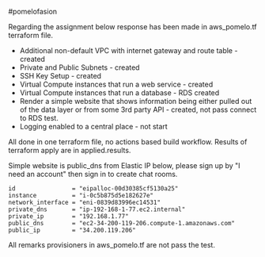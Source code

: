#pomelofasion

Regarding the assignment below response has been made in aws_pomelo.tf terraform file.

 * Additional non-default VPC with internet gateway and route table - created
 * Private and Public Subnets - created
 * SSH Key Setup - created
 * Virtual Compute instances that run a web service - created 
 * Virtual Compute instances that run a database - RDS created
 * Render a simple website that shows information being either pulled out of the data layer or from some 3rd party API - created, not pass connect to RDS test.    
 * Logging enabled to a central place - not start

All done in one terraform file, no actions based build workflow. Results of terraform apply are in applied.results.

Simple website is public_dns from Elastic IP below, please sign up by "I need an account" then sign in to create chat rooms.

    id                = "eipalloc-00d30385cf5130a25"
    instance          = "i-0c5b875d5e182627e"
    network_interface = "eni-0839d83996ec14531"
    private_dns       = "ip-192-168-1-77.ec2.internal"
    private_ip        = "192.168.1.77"
    public_dns        = "ec2-34-200-119-206.compute-1.amazonaws.com"
    public_ip         = "34.200.119.206"

All remarks provisioners in aws_pomelo.tf are not pass the test.
